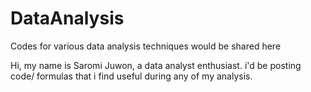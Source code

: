 # DataAnalysis
Codes for various data analysis techniques would be shared here

Hi, my name is Saromi Juwon, a data analyst enthusiast.
i'd be posting code/ formulas that i find useful during any of my analysis.
